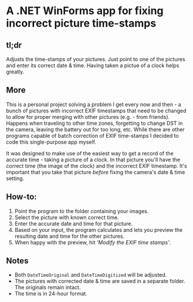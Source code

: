 # A .NET WinForms app for fixing incorrect picture time-stamps

## tl;dr
Adjusts the time-stamps of your pictures. Just point to one of the pictures and enter its correct date & time. Having taken a pictue of a clock helps greatly.

## More
This is a personal project solving a problem I get every now and then - a bunch of pictures with incorrect EXIF timestamps that need to be changed to allow for proper merging with other pictures (e.g. - from friends). Happens when traveling to other time zones, forgetting to change DST in the camera, leaving the battery out for too long, etc. While there are other programs capable of batch correction of EXIF time-stamps I decided to code this single-purpose app myself.

It was designed to make use of the easiest way to get a record of the accurate time - taking a picture of a clock. In that picture you'll have the correct time (the image of the clock) and the incorrect EXIF timestamp. It's important that you take that picture *before* fixing the camera's date & time setting.

## How-to:
1. Point the program to the folder containing your images.
2. Select the picture with known correct time.
3. Enter the accurate date and time for that picture.
4. Based on your input, the program calculates and lets you preview the resulting date and time for the other pictures.
5. When happy with the preview, hit *'Modify the EXIF time stamps'*.

## Notes
- Both `DateTimeOriginal` and `DateTimeDigitized` will be adjusted.
- The pictures with corrected date & time are saved in a separate folder. The originals remain intact.
- The time is in 24-hour format.
